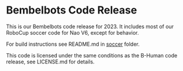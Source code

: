 # Bembelbots Code Release

This is our Bembelbots code release for 2023.
It includes most of our RoboCup soccer code for Nao V6, except for behavior.

For build instructions see README.md in [soccer](soccer) folder.

This code is licensed under the same conditions as the B-Human code release, see LICENSE.md for details.
